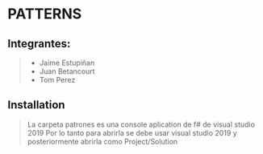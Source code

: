 # PATTERNS

## Integrantes:
>* Jaime Estupiñan
>* Juan Betancourt
>* Tom Perez

## Installation

> La carpeta patrones es una console aplication de f# de visual studio 2019
> Por lo tanto para abrirla se debe usar visual studio 2019 y posteriormente abrirla como Project/Solution
